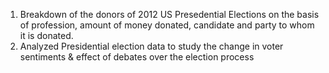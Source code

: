 1. Breakdown of the donors of 2012 US Presedential Elections on the basis of profession, amount of money donated, candidate and party
to whom it is donated.
2. Analyzed Presidential election data to study the change in voter sentiments & effect of debates over the election process
